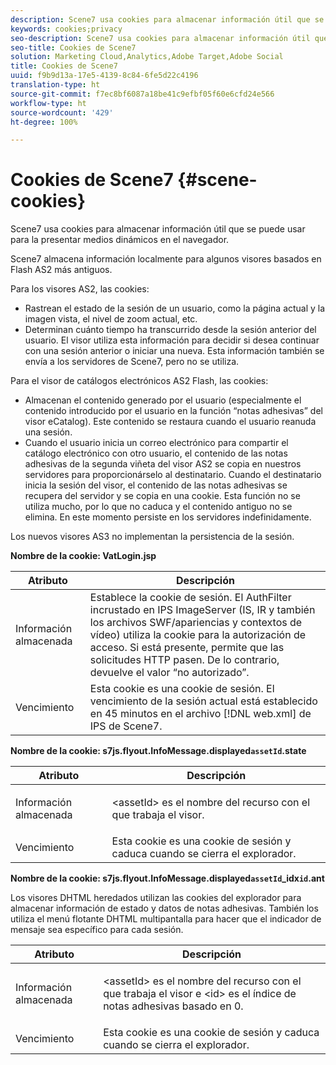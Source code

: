 ```yaml
---
description: Scene7 usa cookies para almacenar información útil que se puede usar para la presentar medios dinámicos en el navegador.
keywords: cookies;privacy
seo-description: Scene7 usa cookies para almacenar información útil que se puede usar para la presentar medios dinámicos en el navegador.
seo-title: Cookies de Scene7
solution: Marketing Cloud,Analytics,Adobe Target,Adobe Social
title: Cookies de Scene7
uuid: f9b9d13a-17e5-4139-8c84-6fe5d22c4196
translation-type: ht
source-git-commit: f7ec8bf6087a18be41c9efbf05f60e6cfd24e566
workflow-type: ht
source-wordcount: '429'
ht-degree: 100%

---
```



# Cookies de Scene7 {#scene-cookies}

Scene7 usa cookies para almacenar información útil que se puede usar para la presentar medios dinámicos en el navegador.

Scene7 almacena información localmente para algunos visores basados en Flash AS2 más antiguos.

Para los visores AS2, las cookies:

* Rastrean el estado de la sesión de un usuario, como la página actual y la imagen vista, el nivel de zoom actual, etc.
* Determinan cuánto tiempo ha transcurrido desde la sesión anterior del usuario. El visor utiliza esta información para decidir si desea continuar con una sesión anterior o iniciar una nueva. Esta información también se envía a los servidores de Scene7, pero no se utiliza.

Para el visor de catálogos electrónicos AS2 Flash, las cookies:

* Almacenan el contenido generado por el usuario (especialmente el contenido introducido por el usuario en la función “notas adhesivas” del visor eCatalog). Este contenido se restaura cuando el usuario reanuda una sesión.
* Cuando el usuario inicia un correo electrónico para compartir el catálogo electrónico con otro usuario, el contenido de las notas adhesivas de la segunda viñeta del visor AS2 se copia en nuestros servidores para proporcionárselo al destinatario. Cuando el destinatario inicia la sesión del visor, el contenido de las notas adhesivas se recupera del servidor y se copia en una cookie. Esta función no se utiliza mucho, por lo que no caduca y el contenido antiguo no se elimina. En este momento persiste en los servidores indefinidamente.

Los nuevos visores AS3 no implementan la persistencia de la sesión.

**Nombre de la cookie: VatLogin.jsp**

| Atributo | Descripción |
|---|---|
| Información almacenada | Establece la cookie de sesión. El AuthFilter incrustado en IPS ImageServer (IS, IR y también los archivos SWF/apariencias y contextos de vídeo) utiliza la cookie para la autorización de acceso. Si está presente, permite que las solicitudes HTTP pasen. De lo contrario, devuelve el valor “no autorizado”. |
| Vencimiento | Esta cookie es una cookie de sesión. El vencimiento de la sesión actual está establecido en 45 minutos en el archivo [!DNL web.xml] de IPS de Scene7. |

**Nombre de la cookie: s7js.flyout.InfoMessage.displayed`assetId`.state**

<table id="table_6835D64C5D464A049F576621F2BE3FAD"> 
 <thead> 
  <tr> 
   <th colname="col1" class="entry"> Atributo </th> 
   <th colname="col2" class="entry"> Descripción </th> 
  </tr> 
 </thead>
 <tbody> 
  <tr> 
   <td colname="col1"> Información almacenada </td> 
   <td colname="col2"> <p>&lt;assetId&gt; es el nombre del recurso con el que trabaja el visor. </p> </td> 
  </tr> 
  <tr> 
   <td colname="col1"> Vencimiento </td> 
   <td colname="col2"> Esta cookie es una cookie de sesión y caduca cuando se cierra el explorador. </td> 
  </tr> 
 </tbody> 
</table>

**Nombre de la cookie: s7js.flyout.InfoMessage.displayed`assetId`_idx`id`.ant**

Los visores DHTML heredados utilizan las cookies del explorador para almacenar información de estado y datos de notas adhesivas. También los utiliza el menú flotante DHTML multipantalla para hacer que el indicador de mensaje sea específico para cada sesión.

<table id="table_8F6CC83D32D54BEE99884318AD126C98"> 
 <thead> 
  <tr> 
   <th colname="col1" class="entry"> Atributo </th> 
   <th colname="col2" class="entry"> Descripción </th> 
  </tr> 
 </thead>
 <tbody> 
  <tr> 
   <td colname="col1"> Información almacenada </td> 
   <td colname="col2"> <p> </p> <p> &lt;assetId&gt; es el nombre del recurso con el que trabaja el visor e &lt;id&gt; es el índice de notas adhesivas basado en 0. </p> </td> 
  </tr> 
  <tr> 
   <td colname="col1"> Vencimiento </td> 
   <td colname="col2"> Esta cookie es una cookie de sesión y caduca cuando se cierra el explorador. </td> 
  </tr> 
 </tbody> 
</table>

